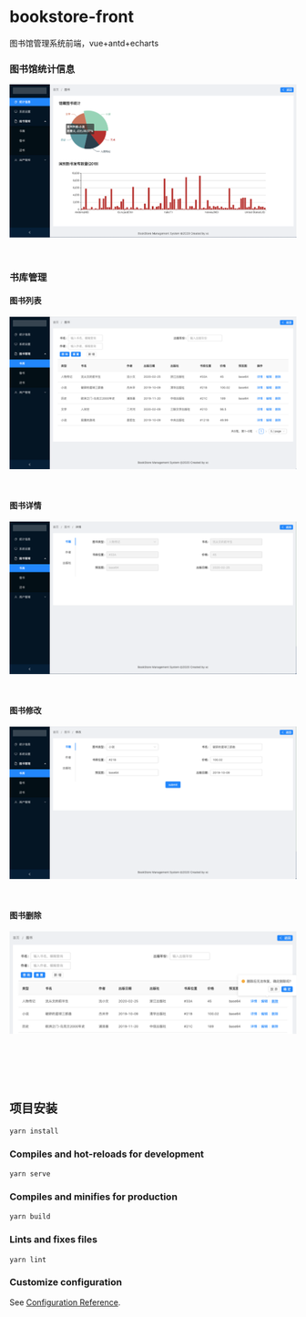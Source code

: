 # bookstore-front
图书馆管理系统前端，vue+antd+echarts

### 图书馆统计信息
![图书馆统计信息](https://github.com/itchg/bookstore-front/blob/master/thumbnails/statistic.png)

<br/>

### 书库管理
#### 图书列表
![图书列表](https://github.com/itchg/bookstore-front/blob/master/thumbnails/%E5%9B%BE%E4%B9%A6%E5%88%97%E8%A1%A8.png)

<br/>

#### 图书详情
![图书详情](https://github.com/itchg/bookstore-front/blob/master/thumbnails/%E5%9B%BE%E4%B9%A6%E8%AF%A6%E6%83%85.png)

<br/>

#### 图书修改
![图书修改](https://github.com/itchg/bookstore-front/blob/master/thumbnails/%E5%9B%BE%E4%B9%A6%E4%BF%AE%E6%94%B9.png)

<br/>

#### 图书删除
![图书删除](https://github.com/itchg/bookstore-front/blob/master/thumbnails/%E5%9B%BE%E4%B9%A6%E5%88%A0%E9%99%A4.png)

<br/>
<br/>
<br/>
<br/>

## 项目安装
```
yarn install
```

### Compiles and hot-reloads for development
```
yarn serve
```

### Compiles and minifies for production
```
yarn build
```

### Lints and fixes files
```
yarn lint
```

### Customize configuration
See [Configuration Reference](https://cli.vuejs.org/config/).

